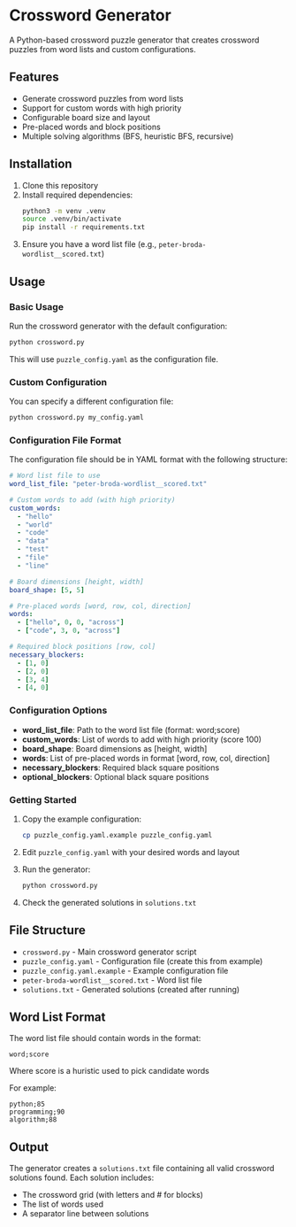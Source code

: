 # Crossword Generator

A Python-based crossword puzzle generator that creates crossword puzzles from word lists and custom configurations.

## Features

- Generate crossword puzzles from word lists
- Support for custom words with high priority
- Configurable board size and layout
- Pre-placed words and block positions
- Multiple solving algorithms (BFS, heuristic BFS, recursive)

## Installation

1. Clone this repository
2. Install required dependencies:
   ```bash
   python3 -m venv .venv
   source .venv/bin/activate
   pip install -r requirements.txt
   ```
3. Ensure you have a word list file (e.g., `peter-broda-wordlist__scored.txt`)

## Usage

### Basic Usage

Run the crossword generator with the default configuration:

```bash
python crossword.py
```

This will use `puzzle_config.yaml` as the configuration file.

### Custom Configuration

You can specify a different configuration file:

```bash
python crossword.py my_config.yaml
```

### Configuration File Format

The configuration file should be in YAML format with the following structure:

```yaml
# Word list file to use
word_list_file: "peter-broda-wordlist__scored.txt"

# Custom words to add (with high priority)
custom_words:
  - "hello"
  - "world"
  - "code"
  - "data"
  - "test"
  - "file"
  - "line"

# Board dimensions [height, width]
board_shape: [5, 5]

# Pre-placed words [word, row, col, direction]
words:
  - ["hello", 0, 0, "across"]
  - ["code", 3, 0, "across"]

# Required block positions [row, col]
necessary_blockers:
  - [1, 0]
  - [2, 0]
  - [3, 4]
  - [4, 0]
```

### Configuration Options

- **word_list_file**: Path to the word list file (format: word;score)
- **custom_words**: List of words to add with high priority (score 100)
- **board_shape**: Board dimensions as [height, width]
- **words**: List of pre-placed words in format [word, row, col, direction]
- **necessary_blockers**: Required black square positions
- **optional_blockers**: Optional black square positions

### Getting Started

1. Copy the example configuration:
   ```bash
   cp puzzle_config.yaml.example puzzle_config.yaml
   ```

2. Edit `puzzle_config.yaml` with your desired words and layout

3. Run the generator:
   ```bash
   python crossword.py
   ```

4. Check the generated solutions in `solutions.txt`

## File Structure

- `crossword.py` - Main crossword generator script
- `puzzle_config.yaml` - Configuration file (create this from example)
- `puzzle_config.yaml.example` - Example configuration file
- `peter-broda-wordlist__scored.txt` - Word list file
- `solutions.txt` - Generated solutions (created after running)

## Word List Format

The word list file should contain words in the format:
```
word;score
```
Where score is a huristic used to pick candidate words

For example:
```
python;85
programming;90
algorithm;88
```

## Output

The generator creates a `solutions.txt` file containing all valid crossword solutions found. Each solution includes:
- The crossword grid (with letters and # for blocks)
- The list of words used
- A separator line between solutions